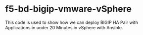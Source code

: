 # f5-bd-bigip-vmware-vSphere

This code is used to show how we can deploy BIGIP HA Pair with Applications in under 20 Minutes in vSphere with Ansible.
